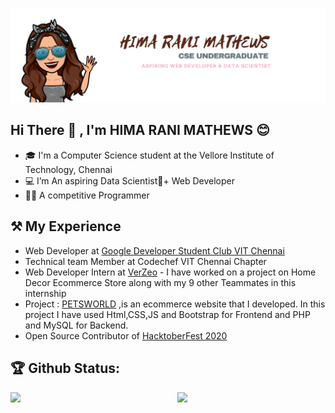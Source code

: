 ![Hima Rani Mathews Banner Image](./Banner2.png)

## Hi There 👋 , I'm  HIMA RANI MATHEWS :blush:


- 🎓 I'm a Computer Science student at the Vellore Institute of Technology, Chennai
- 💻 I’m An aspiring Data Scientist🦸‍+ Web Developer 
- 👨‍💻 A competitive Programmer


## ⚒ My Experience

* Web Developer at [Google Developer Student Club VIT Chennai](https://github.com/dscvitc)
* Technical team Member at Codechef VIT Chennai Chapter
* Web Developer Intern at [VerZeo](https://www.verzeo.com/https://github.com/girlscript) - I have worked on a project on Home Decor Ecommerce Store along with my 9 other Teammates in this internship
* Project : [PETSWORLD](https://github.com/HimaRaniMathews/PETSWORLD-Ecommerce_Website.git) ,is an ecommerce website that I developed. In this project I have used Html,CSS,JS and Bootstrap for Frontend and PHP and MySQL for Backend. 
* Open Source Contributor of [HacktoberFest 2020](https://hacktoberfest.digitalocean.com/) 


## 🏆 Github Status:

<img  src="https://github-readme-stats.vercel.app/api?username=himaranimathews&show_icons=true&theme=tokyonight" width="47%" align="left" >
<img  src="https://github-readme-streak-stats.herokuapp.com/?user=himaranimathews&theme=tokyonight" width="47%" align="right" >
<br>



